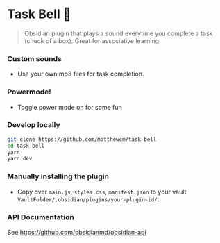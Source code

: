 # Task Bell 🎵

> Obsidian plugin that plays a sound everytime you complete a task (check of a box). 
> Great for associative learning
### Custom sounds
- Use your own mp3 files for task completion.

### Powermode!
- Toggle power mode on for some fun

### Develop locally

```bash
git clone https://github.com/matthewcm/task-bell
cd task-bell
yarn
yarn dev
```

### Manually installing the plugin

- Copy over `main.js`, `styles.css`, `manifest.json` to your vault `VaultFolder/.obsidian/plugins/your-plugin-id/`.

### API Documentation

See https://github.com/obsidianmd/obsidian-api

